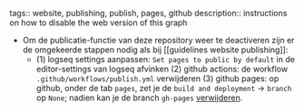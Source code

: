 tags:: website, publishing, publish, pages, github
description:: instructions on how to disable the web version of this graph

- Om de publicatie-functie van deze repository weer te deactiveren zijn er de omgekeerde stappen nodig als bij [[guidelines website publishing]]:
	- (1) logseq settings aanpassen: `Set pages to public by default` in de editor-settings van logseq afvinken
	  (2) github actions: de workflow `.github/workflows/publish.yml` verwijderen
	  (3) github pages: op github, onder de tab `pages`, zet je de `build and deployment` -> `branch` op `None`; nadien kan je de branch `gh-pages` [verwijderen](https://docs.github.com/en/pull-requests/collaborating-with-pull-requests/proposing-changes-to-your-work-with-pull-requests/creating-and-deleting-branches-within-your-repository#deleting-a-branch).